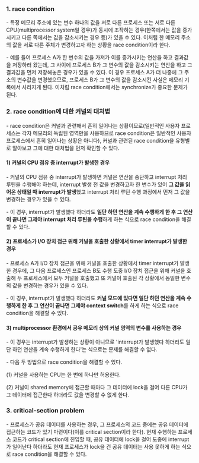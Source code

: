 ### 1. race condition

\- 특정 메모리 주소에 있는 변수 하나의 값을 서로 다른 프로세스 또는 서로 다른 CPU(multiprocessor system일 경우)가 동시에 조작하는 경우(한쪽에서는 값을 증가시키고 다른 쪽에서는 값을 감소시키는 경우 등)가 있을 수 있다. 이처럼 한 메모리 주소의 값을 서로 다른 주체가 변경하고자 하는 상황을 race condition이라 한다.

\- 예를 들어 프로세스 A가 한 변수의 값을 가져가 이를 증가시키는 연산을 하고 결과값을 저장하러 왔는데, 그 사이에 프로세스 B가 그 변수의 값을 감소시키는 연산을 하고 그 결과값을 먼저 저장해놓은 경우가 있을 수 있다. 이 경우 프로세스 A가 더 나중에 그 주소의 변수값을 변경했으므로, 프로세스 B가 그 변수의 값을 감소시킨 사실은 메모리 기록에서 사라지게 된다. 이처럼 race condition에서는 synchronize가 중요한 문제가 된다.


### 2. race condition에 대한 커널의 대처법

\- race condition은 커널과 관련해서 흔히 일어나는 상황이므로(일반적인 사용자 프로세스는 각자 메모리의 독립된 영역만을 사용하므로 race condition은 일반적인 사용자 프로세스에서 흔히 일어나는 상황은 아니다), 커널과 관련된 race condition을 유형별로 알아보고 그에 대한 대처법을 먼저 확인할 수 있다.

#### 1) 커널의 CPU 점유 중 interrupt가 발생한 경우

\- 커널의 CPU 점유 중 interrupt가 발생하면 커널은 연산을 중단하고 interrupt 처리 루틴을 수행해야 하는데, interrupt 발생 전 값을 변경하고자 한 변수가 있어 **그 값을 읽어온 상태일 때 interrupt가 발생**했고 interrupt 처리 루틴 수행 과정에서 먼저 그 값을 변경하는 경우가 있을 수 있다. 

\- 이 경우, interrupt가 발생했다 하더라도 **일단 하던 연산을 계속 수행하게 한 후 그 연산이 끝나면 그제야 interrupt 처리 루틴을 수행**하게 하는 식으로 race condition을 해결할 수 있다.

#### 2) 프로세스가 I/O 장치 접근 위해 커널을 호출한 상황에서 timer interrupt가 발생한 경우

\- 프로세스 A가 I/O 장치 접근을 위해 커널을 호출한 상황에서 timer interrupt가 발생한 경우에, 그 다음 프로세스인 프로세스 B도 수행 도중 I/O 장치 접근을 위해 커널을 호출해 두 프로세스에서 모두 커널을 호출했고 또 커널이 호출된 각 상황에서 동일한 변수의 값을 변경하는 경우가 있을 수 있다.

\- 이 경우, interrupt가 발생했다 하더라도 **커널 모드에 있다면 일단 하던 연산을 계속 수행하게 한 후 그 연산이 끝나면 그제야 context switch**를 하게 하는 식으로 race condition을 해결할 수 있다.

#### 3) multiprocessor 환경에서 공유 메모리 상의 커널 영역의 변수를 사용하는 경우

\- 이 경우는 interrupt가 발생하는 상황이 아니므로 'interrupt가 발생했다 하더라도 일단 하던 연산을 계속 수행하게 한다'는 식으로는 문제를 해결할 수 없다.

\- 다음 두 방법으로 race condition을 해결할 수 있다.

(1) 커널을 사용하는 CPU는 한 번에 하나만 허용한다.

(2) 커널이 shared memory에 접근할 때마다 그 데이터에 lock을 걸어 다른 CPU가 그 데이터에 접근한다 하더라도 값을 변경할 수 없게 한다.



### 3. critical-section problem

\- 프로세스가 공유 데이터를 사용하는 경우, 그 프로세스의 코드 중에는 공유 데이터에 접근하는 코드가 있기 마련이다(이를 critical section이라 한다). 현재 수행하는 프로세스 코드가 critical section에 진입할 때, 공유 데이터에 lock을 걸어 도중에 interrupt가 일어난다 하더라도 현재 프로세스가 lock을 건 공유 데이터는 사용 못하게 하는 식으로 race condition을 해결할 수 있다.